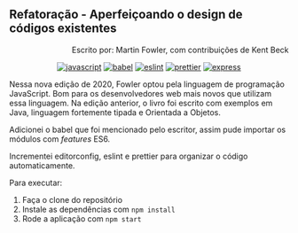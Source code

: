 
## Refatoração - Aperfeiçoando o design de códigos existentes

<div align='right'>

Escrito por: Martin Fowler, com contribuições de Kent Beck

</div>

<div align='center'>

[![javascript](https://img.shields.io/static/v1?label=JavaScript&message=language&color=yellow&logo=javascript)](https://github.com/jrbytes/advanced-javascript-concepts)
[![babel](https://img.shields.io/static/v1?label=babel&message=v7.10.4&color=yellow&logo=babel)](https://github.com/babel/babel)
[![eslint](https://img.shields.io/static/v1?label=eslint&message=v6.8.0&color=4b32c3&logo=eslint)](https://github.com/eslint/eslint)
[![prettier](https://img.shields.io/static/v1?label=prettier&message=v2.0.5&color=182a32&logo=prettier)](https://github.com/prettier/prettier)
[![express](https://img.shields.io/static/v1?label=express&message=v4.17.1&color=blue)](https://github.com/expressjs/express)

</div>

Nessa nova edição de 2020, Fowler optou pela linguagem de programação JavaScript. Bom para os desenvolvedores web mais novos que utilizam essa linguagem. Na edição anterior, o livro foi escrito com exemplos em Java, linguagem fortemente tipada e Orientada a Objetos.

Adicionei o babel que foi mencionado pelo escritor, assim pude importar os módulos com *features* ES6.

Incrementei editorconfig, eslint e prettier para organizar o código automaticamente.

Para executar:
1. Faça o clone do repositório
2. Instale as dependências com `npm install`
3. Rode a aplicação com `npm start`
